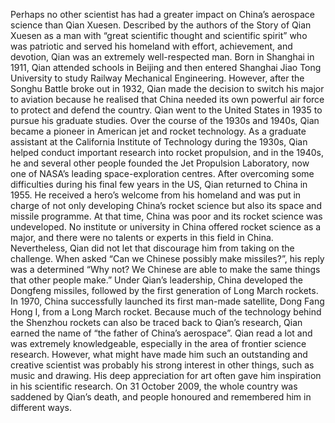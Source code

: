 
Perhaps no other scientist has had a greater impact on China’s aerospace science than Qian Xuesen. Described by the authors of the Story of Qian Xuesen as a man with “great scientific thought and scientific spirit” who was patriotic and served his homeland with effort, achievement, and devotion, Qian was an extremely well-respected man.
Born in Shanghai in 1911, Qian attended schools in Beijing and then entered Shanghai Jiao Tong University to study Railway Mechanical Engineering. However, after the Songhu Battle broke out in 1932, Qian made the decision to switch his major to aviation because he realised that China needed its own powerful air force to protect and defend the country.
Qian went to the United States in 1935 to pursue his graduate studies. Over the course of the 1930s and 1940s, Qian became a pioneer in American jet and rocket technology. As a graduate assistant at the California Institute of Technology during the 1930s, Qian helped conduct important research into rocket propulsion, and in the 1940s, he and several other people founded the Jet Propulsion Laboratory, now one of NASA’s leading space-exploration centres.
After overcoming some difficulties during his final few years in the US, Qian returned to China in 1955. He received a hero’s welcome from his homeland and was put in charge of not only developing China’s rocket science but also its space and missile programme. At that time, China was poor and its rocket science was undeveloped. No institute or university in China offered rocket science as a major, and there were no talents or experts in this field in China. Nevertheless, Qian did not let that discourage him from taking on the challenge. When asked “Can we Chinese possibly make missiles?”, his reply was a determined “Why not? We Chinese are able to make the same things that other people make.”
Under Qian’s leadership, China developed the Dongfeng missiles, followed by the first generation of Long March rockets. In 1970, China successfully launched its first man-made satellite, Dong Fang Hong I, from a Long March rocket. Because much of the technology behind the Shenzhou rockets can also be traced back to Qian’s research, Qian earned the name of “the father of China’s aerospace”.
Qian read a lot and was extremely knowledgeable, especially in the area of frontier science research. However, what might have made him such an outstanding and creative scientist was probably his strong interest in other things, such as music and drawing. His deep appreciation for art often gave him inspiration in his scientific research.
On 31 October 2009, the whole country was saddened by Qian’s death, and people honoured and remembered him in different ways.